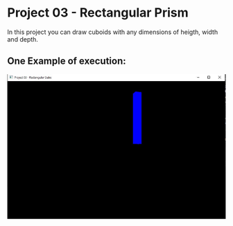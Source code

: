 # Project 03 - Rectangular Prism 

In this project you can draw cuboids with any dimensions of heigth, width and depth. 


## One Example of execution:

![P03.01](../../imgs/Project03_img01_scale_0.5.JPG)